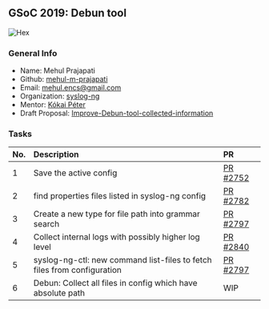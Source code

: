 ## GSoC 2019: Debun tool
![Hex](https://img.shields.io/badge/gsoc-syslog--ng-blue.svg)

### General Info
- Name: Mehul Prajapati
- Github: [mehul-m-prajapati](https://github.com/mehul-m-prajapati)
- Email: mehul.encs@gmail.com
- Organization: [syslog-ng](https://github.com/balabit/syslog-ng)
- Mentor: [Kókai Péter](https://github.com/Kokan)
- Draft Proposal: [Improve-Debun-tool-collected-information](https://github.com/balabit/syslog-ng/wiki/GSoC-2019-Proposal%3A-Improve-Debun-tool-collected-information-%28Mehul-Prajapati%29)

### Tasks
|No.|Description|PR|
|:---|:---|:---|
|1| Save the active config | [PR #2752](https://github.com/balabit/syslog-ng/pull/2752)|
|2| find properties files listed in syslog-ng config | [PR #2782](https://github.com/balabit/syslog-ng/pull/2782)|
|3| Create a new type for file path into grammar search | [PR #2797](https://github.com/balabit/syslog-ng/pull/2797)|
|4| Collect internal logs with possibly higher log level | [PR #2840](https://github.com/balabit/syslog-ng/pull/2840)|
|5| syslog-ng-ctl: new command list-files to fetch files from configuration | [PR #2797](https://github.com/balabit/syslog-ng/pull/2797)|
|6| Debun: Collect all files in config which have absolute path | WIP |

